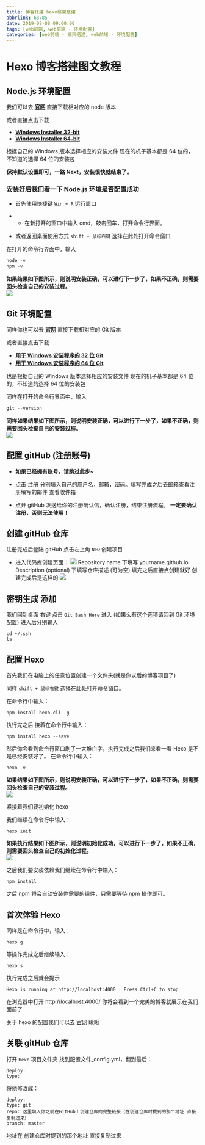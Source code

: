 ```yaml
---
title: 博客搭建 hexo框架搭建
abbrlink: 63785
date: 2019-08-08 09:00:00
tags: [web前端, web前端 - 环境配置]
categories: [web前端 - 框架搭建, web前端 - 环境配置]
---
```


# Hexo 博客搭建图文教程

## **Node.js** 环境配置 

我们可以去 [**官网**](https://nodejs.org/en/) 直接下载相对应的 node 版本

或者直接点击下载

- [**Windows Installer 32-bit**](https://nodejs.org/dist/v4.2.3/node-v4.2.3-x86.msi)
- [**Windows Installer 64-bit**](https://nodejs.org/dist/v4.2.3/node-v4.2.3-x64.msi)

根据自己的 Windows 版本选择相应的安装文件 现在的机子基本都是 64 位的，不知道的选择 64 位的安装包

**保持默认设置即可，一路 Next，安装很快就结束了。**

### 安装好后我们看一下 **Node.js** 环境是否配置成功

- 首先使用快捷键 `Win + R` 运行窗口
- - 在新打开的窗口中输入 cmd，敲击回车，打开命令行界面。

- 或者返回桌面使用方式 `shift + 鼠标右键` 选择在此处打开命令窗口

在打开的命令行界面中，输入

```JavaScript
node -v
npm -v
```

**如果结果如下图所示，则说明安装正确，可以进行下一步了，如果不正确，则需要回头检查自己的安装过程。** <br/>
![](/images/day6/test.png)

## **Git** 环境配置 

同样你也可以去 [**官网**](https://git-scm.com/) 直接下载相对应的 Git 版本

或者直接点击下载

- [**用于 Windows 安装程序的 32 位 Git**](https://github.com/git-for-windows/git/releases/download/v2.22.0.windows.1/Git-2.22.0-32-bit.exe)
- [**用于 Windows 安装程序的 64 位 Git**](https://github.com/git-for-windows/git/releases/download/v2.22.0.windows.1/Git-2.22.0-64-bit.exe)

也是根据自己的 Windows 版本选择相应的安装文件 现在的机子基本都是 64 位的，不知道的选择 64 位的安装包

同样在打开的命令行界面中，输入

```JavaScript
git --version
```

**同样如果结果如下图所示，则说明安装正确，可以进行下一步了，如果不正确，则需要回头检查自己的安装过程。** <br/>
![](/images/day6/test1.png)

## 配置 gitHub (注册账号)

- **如果已经拥有账号，请跳过此步~**

- 点击 [注册](https://github.com/) 分别填入自己的用户名，邮箱，密码。填写完成之后去邮箱查看注册填写的邮件 查看收件箱
- 点开 gitHub 发送给你的注册确认信，确认注册，结束注册流程。
  **一定要确认注册，否则无法使用！**

## 创建 gitHub 仓库

注册完成后登陆 gitHub 点击左上角 `New` 创建项目

- 进入代码库创建页面：
  ![](/images/day6/test2.png)
  Repository name 下填写 yourname.github.io
  Description (optional) 下填写仓库描述 (可为空)
  填完之后直接点创建就好
  创建完成后是这样的
  ![](/images/day6/test5.png)

## 密钥生成 添加

我们回到桌面 右键 点击 `Git Bash Here` 进入 (如果么有这个选项请回到 Git 环境配置)
进入后分别输入

```javasript
cd ~/.ssh
ls
```

## 配置 Hexo

首先我们在电脑上的任意位置创建一个文件夹(就是你以后的博客项目了)

同样 `shift + 鼠标右键` 选择在此处打开命令窗口。

在命令行中输入：

```javasript
npm install hexo-cli -g
```

执行完之后 接着在命令行中输入：

```javasript
npm install hexo --save
```

然后你会看到命令行窗口刷了一大堆白字，执行完成之后我们来看一看 Hexo 是不是已经安装好了。 在命令行中输入：

```javasript
hexo -v
```

**如果结果如下图所示，则说明安装正确，可以进行下一步了，如果不正确，则需要回头检查自己的安装过程。** <br/>
![](/images/day6/test3.png)

紧接着我们要初始化 hexo

我们继续在命令行中输入：

```javasript
hexo init
```

**如果执行结果如下图所示，则说明初始化成功，可以进行下一步了，如果不正确，则需要回头检查自己的初始化过程。** <br/>
![](/images/day6/test4.png)

之后我们要安装依赖我们继续在命令行中输入：

```javasript
npm install
```

之后 npm 将会自动安装你需要的组件，只需要等待 npm 操作即可。

## 首次体验 Hexo

同样是在命令行中，输入：

```javasript
hexo g
```

等操作完成之后继续输入：

```javasript
hexo s
```

执行完成之后就会提示

```javasript
Hexo is running at http://localhost:4000 . Press Ctrl+C to stop
```

在浏览器中打开 http://localhost:4000/ 你将会看到一个完美的博客就展示在我们面前了

关于 hexo 的配置我们可以去 [官网](https://hexo.io/zh-cn/) 瞅瞅

## 关联 gitHub 仓库

打开 `Hexo` 项目文件夹 找到配置文件\_config.yml，翻到最后：

```javasript
deploy:
type:
```

将他修改成：

```javasript
deploy:
type: git
repo: 这里填入你之前在GitHub上创建仓库的完整链接（在创建仓库时提到的那个地址 直接复制过来）
branch: master
```

地址在 创建仓库时提到的那个地址 直接复制过来
